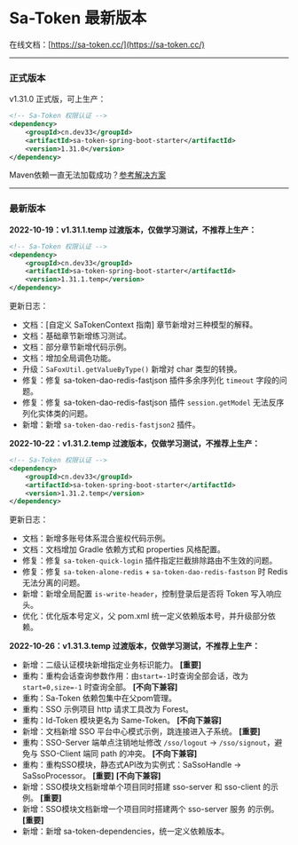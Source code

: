 # Sa-Token 最新版本

在线文档：[https://sa-token.cc/](https://sa-token.cc/)

--- 

### 正式版本 
v1.31.0 正式版，可上生产：

``` xml
<!-- Sa-Token 权限认证 -->
<dependency>
    <groupId>cn.dev33</groupId>
    <artifactId>sa-token-spring-boot-starter</artifactId>
    <version>1.31.0</version>
</dependency>
```

Maven依赖一直无法加载成功？[参考解决方案](https://sa-token.cc/doc.html#/start/maven-pull)

--- 

### 最新版本

**2022-10-19：v1.31.1.temp 过渡版本，仅做学习测试，不推荐上生产：**
``` xml
<!-- Sa-Token 权限认证 -->
<dependency>
    <groupId>cn.dev33</groupId>
    <artifactId>sa-token-spring-boot-starter</artifactId>
    <version>1.31.1.temp</version>
</dependency>
```

更新日志：
- 文档：[自定义 SaTokenContext 指南] 章节新增对三种模型的解释。
- 文档：基础章节新增练习测试。
- 文档：部分章节新增代码示例。
- 文档：增加全局调色功能。
- 升级：`SaFoxUtil.getValueByType()` 新增对 char 类型的转换。
- 修复：修复 sa-token-dao-redis-fastjson 插件多余序列化 `timeout` 字段的问题。
- 修复：修复 sa-token-dao-redis-fastjson 插件 `session.getModel` 无法反序列化实体类的问题。
- 新增：新增 `sa-token-dao-redis-fastjson2` 插件。


**2022-10-22：v1.31.2.temp 过渡版本，仅做学习测试，不推荐上生产：**
``` xml
<!-- Sa-Token 权限认证 -->
<dependency>
    <groupId>cn.dev33</groupId>
    <artifactId>sa-token-spring-boot-starter</artifactId>
    <version>1.31.2.temp</version>
</dependency>
```

更新日志：
- 文档：新增多账号体系混合鉴权代码示例。
- 文档：文档增加 Gradle 依赖方式和 properties 风格配置。
- 修复：修复 `sa-token-quick-login` 插件指定拦截排除路由不生效的问题。
- 修复：修复 `sa-token-alone-redis` + `sa-token-dao-redis-fastson` 时 Redis 无法分离的问题。
- 新增：新增全局配置 `is-write-header`，控制登录后是否将 Token 写入响应头。
- 优化：优化版本号定义，父 pom.xml 统一定义依赖版本号，并升级部分依赖。


**2022-10-26：v1.31.3.temp 过渡版本，仅做学习测试，不推荐上生产：**
- 新增：二级认证模块新增指定业务标识能力。  **[重要]** 
- 重构：重构会话查询参数作用：由`start=-1`时查询全部会话，改为 `start=0,size=-1` 时查询全部。 **[不向下兼容]** 
- 重构：Sa-Token 依赖包集中在父pom管理。
- 重构：SSO 示例项目 http 请求工具改为 Forest。
- 重构：Id-Token 模块更名为 Same-Token。 **[不向下兼容]**
- 新增：文档新增 SSO 平台中心模式示例，跳连接进入子系统。 **[重要]** 
- 重构：SSO-Server 端单点注销地址修改 `/sso/logout` -> `/sso/signout`，避免与 SSO-Client 端同 path 的冲突。 **[不向下兼容]** 
- 重构：重构SSO模块，静态式API改为实例式：SaSsoHandle -> SaSsoProcessor。 **[重要]** **[不向下兼容]** 
- 新增：SSO模块文档新增单个项目同时搭建 sso-server 和 sso-client 的示例。 **[重要]** 
- 新增：SSO模块文档新增一个项目同时搭建两个 sso-server 服务 的示例。 **[重要]** 
- 新增：新增 sa-token-dependencies，统一定义依赖版本。







